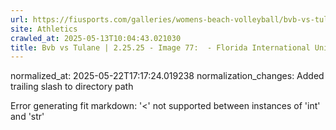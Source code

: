 ```yaml
---
url: https://fiusports.com/galleries/womens-beach-volleyball/bvb-vs-tulane-2-25-25/image-77/355/62630/
site: Athletics
crawled_at: 2025-05-13T10:04:43.021030
title: Bvb vs Tulane | 2.25.25 - Image 77:  - Florida International University
---
```

normalized_at: 2025-05-22T17:17:24.019238
normalization_changes: Added trailing slash to directory path

Error generating fit markdown: '<' not supported between instances of 'int' and 'str'